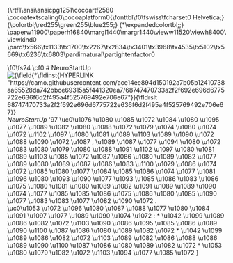 {\rtf1\ansi\ansicpg1251\cocoartf2580
\cocoatextscaling0\cocoaplatform0{\fonttbl\f0\fswiss\fcharset0 Helvetica;}
{\colortbl;\red255\green255\blue255;}
{\*\expandedcolortbl;;}
\paperw11900\paperh16840\margl1440\margr1440\vieww11520\viewh8400\viewkind0
\pard\tx566\tx1133\tx1700\tx2267\tx2834\tx3401\tx3968\tx4535\tx5102\tx5669\tx6236\tx6803\pardirnatural\partightenfactor0

\f0\fs24 \cf0 # NeuroStartUp \
![{\field{\*\fldinst{HYPERLINK "https://camo.githubusercontent.com/ace14ee894d150192a7b05b12410738aa65528da742bbce69315a5f441320ea7/68747470733a2f2f692e696d6775722e636f6d2f495a4f525769492e706e67"}}{\fldrslt 68747470733a2f2f692e696d6775722e636f6d2f495a4f525769492e706e67}}](logo.png) \
*NeuroStartUp* \'97 \uc0\u1076 \u1080 \u1085 \u1072 \u1084 \u1080 \u1095 \u1077 \u1089 \u1082 \u1080  \u1088 \u1072 \u1079 \u1074 \u1080 \u1074 \u1072 \u1102 \u1097 \u1080 \u1081 \u1089 \u1103  \u1089 \u1090 \u1072 \u1088 \u1090 \u1072 \u1087 , \u1089 \u1087 \u1077 \u1094 \u1080 \u1072 \u1083 \u1080 \u1079 \u1080 \u1088 \u1091 \u1102 \u1097 \u1080 \u1081 \u1089 \u1103  \u1085 \u1072  \u1087 \u1086 \u1080 \u1089 \u1082 \u1077  \u1089  \u1080 \u1089 \u1087 \u1086 \u1083 \u1100 \u1079 \u1086 \u1074 \u1072 \u1085 \u1080 \u1077 \u1084  \u1085 \u1086 \u1074 \u1077 \u1081 \u1096 \u1080 \u1093  \u1090 \u1077 \u1093 \u1085 \u1086 \u1083 \u1086 \u1075 \u1080 \u1081  \u1080 \u1089 \u1082 \u1091 \u1089 \u1089 \u1090 \u1074 \u1077 \u1085 \u1085 \u1086 \u1075 \u1086  \u1080 \u1085 \u1090 \u1077 \u1083 \u1083 \u1077 \u1082 \u1090 \u1072 . \
\uc0\u1053 \u1072 \u1096 \u1080  \u1087 \u1088 \u1077 \u1080 \u1084 \u1091 \u1097 \u1077 \u1089 \u1090 \u1074 \u1072 : * \u1042 \u1099 \u1089 \u1086 \u1082 \u1072 \u1103  \u1090 \u1086 \u1095 \u1085 \u1086 \u1089 \u1090 \u1100  \u1087 \u1086 \u1080 \u1089 \u1082 \u1072  * \u1042 \u1099 \u1089 \u1086 \u1082 \u1072 \u1103  \u1089 \u1082 \u1086 \u1088 \u1086 \u1089 \u1090 \u1100  \u1087 \u1086 \u1080 \u1089 \u1082 \u1072  * \u1053 \u1080 \u1079 \u1082 \u1072 \u1103  \u1094 \u1077 \u1085 \u1072 }
